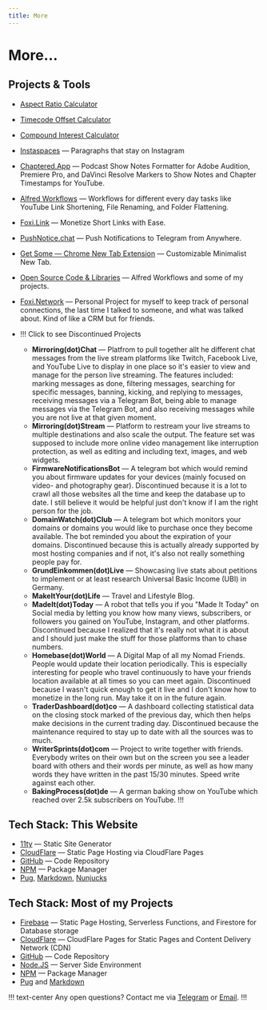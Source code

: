 ```yaml
---
title: More
---
```


# More…

## Projects & Tools

- [Aspect Ratio Calculator](/tools/aspect-ratio-calculator)
- [Timecode Offset Calculator](/tools/timecode-offset-calculator)
- [Compound Interest Calculator](/tools/compound-interest-calculator)
- [Instaspaces](/tools/instaspaces) — Paragraphs that stay on Instagram
- [Chaptered.App](https://Chaptered.app) — Podcast Show Notes Formatter for Adobe Audition, Premiere Pro, and DaVinci Resolve Markers to Show Notes and Chapter Timestamps for YouTube.
- [Alfred Workflows](https://crsp.li/alfredworkflows) — Workflows for different every day tasks like YouTube Link Shortening, File Renaming, and Folder Flattening.
- [Foxi.Link](https://foxi.link) — Monetize Short Links with Ease.
- [PushNotice.chat](https://pushnotice.chat) — Push Notifications to Telegram from Anywhere.
- [Get Some — Chrome New Tab Extension](https://crsp.li/GetSomeExtension) — Customizable Minimalist New Tab.
- [Open Source Code & Libraries](/github) — Alfred Workflows and some of my projects.
- [Foxi.Network](https://foxi.network) — Personal Project for myself to keep track of personal connections, the last time I talked to someone, and what was talked about. Kind of like a CRM but for friends.
- !!! Click to see Discontinued Projects

  - **Mirroring(dot)Chat** — Platfrom to pull together allt he different chat messages from the live stream platforms like Twitch, Facebook Live, and  YouTube Live to display in one place so it's easier to view and manage for the person live streaming. The features included: marking messages as done, filtering messages, searching for specific messages, banning, kicking, and replying to messages, receiving messages via a Telegram Bot, being able to manage messages via the Telegram Bot, and also receiving messages while you are not live at that given moment.
  - **Mirroring(dot)Stream** — Platform to restream your live streams to multiple destinations and also scale the output. The feature set was supposed to include more online video management like interruption protection, as well as editing and including text, images, and web widgets.
  - **FirmwareNotificationsBot** — A telegram bot which would remind you about firmware updates for your devices (mainly focused on video- and photography gear). Discontinued because it is a lot to crawl all those websites all the time and keep the database up to date. I still believe it would be helpful just don't know if I am the right person for the job.
  - **DomainWatch(dot)Club** — A telegram bot which monitors your domains or domains you would like to purchase once they become available. The bot reminded you about the expiration of your domains. Discontinued because this is actually already supported by most hosting companies and if not, it's also not really something people pay for.
  - **GrundEinkommen(dot)Live** — Showcasing live stats about petitions to implement or at least research Universal Basic Income (UBI) in Germany.
  - **MakeItYour(dot)Life** — Travel and Lifestyle Blog.
  - **MadeIt(dot)Today** — A robot that tells you if you "Made It Today" on Social media by letting you know how many views, subscribers, or followers you gained on YouTube, Instagram, and other platforms. Discontinued because I realized that it's really not what it is about and I should just make the stuff for those platforms than to chase numbers.
  - **Homebase(dot)World** — A Digital Map of all my Nomad Friends. People would update their location periodically. This is especially interesting for people who travel continuously to have your friends location available at all times so you can meet again. Discontinued because I wasn't quick enough to get it live and I don't know how to monetize in the long run. May take it on in the future again.
  - **TraderDashboard(dot)co** — A dashboard collecting statistical data on the closing stock marked of the previous day, which then helps make decisions in the current trading day. Discontinued because the maintenance required to stay up to date with all the sources was to much.
  - **WriterSprints(dot)com** — Project to write together with friends. Everybody writes on their own but on the screen you see a leader board with others and their words per minute, as well as how many words they have written in the past 15/30 minutes. Speed write against each other.
  - **BakingProcess(dot)de** — A german baking show on YouTube which reached over 2.5k subscribers on YouTube.
  !!!

## Tech Stack: This Website

- [11ty](https://www.11ty.dev) — Static Site Generator
- [CloudFlare](https://www.cloudflare.com/) — Static Page Hosting via CloudFlare Pages
- [GitHub](https://github.com) — Code Repository
- [NPM](https://npmjs.com) — Package Manager
- [Pug](https://pugjs.org), [Markdown](https://en.wikipedia.org/wiki/Markdown), [Nunjucks](https://mozilla.github.io/nunjucks/)

## Tech Stack: Most of my Projects

- [Firebase](https://firebase.google.com/) — Static Page Hosting, Serverless Functions, and Firestore for Database storage
- [CloudFlare](https://www.cloudflare.com/) — CloudFlare Pages for Static Pages and Content Delivery Network (CDN)
- [GitHub](https://github.com) — Code Repository
- [Node.JS](https://nodejs.org/) — Server Side Environment
- [NPM](https://npmjs.com) — Package Manager
- [Pug](https://pugjs.org) and [Markdown](https://en.wikipedia.org/wiki/Markdown)

!!! text-center
Any open questions? Contact me via [Telegram](/tg) or [Email](mailto:chris@chrisspiegl.com).
!!!
